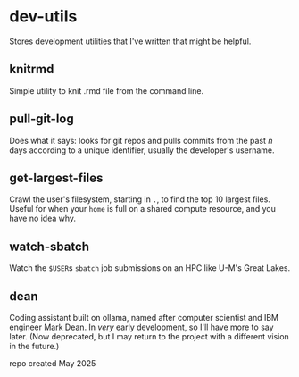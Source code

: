 # dev-utils
Stores development utilities that I've written that might be helpful.

## knitrmd
Simple utility to knit .rmd file from the command line.

## pull-git-log
Does what it says: looks for git repos and pulls commits from the past $n$ days according to a unique identifier, usually the developer's username.

## get-largest-files
Crawl the user's filesystem, starting in `.`, to find the top 10 largest files. Useful for when your `home` is full on a shared compute resource, and you have no idea why.

## watch-sbatch
Watch the `$USER`s `sbatch` job submissions on an HPC like U-M's Great Lakes.

## dean
Coding assistant built on ollama, named after computer scientist and IBM engineer [Mark Dean](https://www.ibm.com/history/mark-dean). In *very* early development, so I'll have more to say later. (Now deprecated, but I may return to the project with a different vision in the future.)

repo created May 2025

